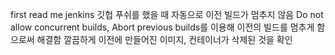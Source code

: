 first read me
jenkins 깃헙 푸쉬를 했을 때 자동으로 이전 빌드가 멈추지 않음
Do not allow concurrent builds, Abort previous builds를 이용해 이전의 빌드를 멈추게 함으로써 해결함 깔끔하게 이전에 만들어진 이미지, 컨테이너가 삭제된 것을 확인